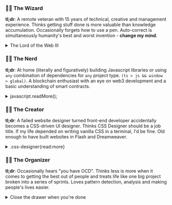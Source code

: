 ### 🧙‍♂️ The Wizard

**tl;dr**: A remote veteran with 15 years of technical, creative and management experience. Thinks getting stuff done is more valuable than knowledge accumulation. Occasionally forgets how to use a pen. Auto-correct is simultaneously humanity's best and worst invention - **change my mind**. 

<details>
  <summary>The Lord of the Web III</summary>
  <br>
  
  I'm the technical director at one of the UK's largest event and facility management companies, and I'm responsible for delivering web apps used at some of the UK's largest events, static locations, and public spaces.

  My first lines of Stambridge code in 2014 morphed into an ecosystem of real-time web apps and microservices, used 24 hours a day by ~25 back-office staff, hundreds of clients and thousands of ground staff. 

  Over ten years, I have hired, trained and led ~20 remote full-time and freelance staff from Europe and Asia. Our team supports the core business 24 hours a day, and I value personality and teamwork over someone's immediate knowledge of a particular subject or technology.

  I consider myself a web solution architect, a full-stack developer, a UX/UI designer and a technical project manager. I'm passionate about the entire project lifecycle but now focused more on project architecture, UI development, performance, and Agile project management.

  I've worked remotely with clients, designers, developers, content writers and others from the UK, Spain, Vietnam, Singapore, Russia, Estonia, Ukraine, Indonesia, Malaysia, Australia, Canada and the USA.

  As of 2025, I am looking for a new adventure in Saas and/or AI and/or web3. I'm extremely unlikely to join a digital agency or work on proprietary software again (never say never). 
</details>

### 🧑‍🔬 The Nerd

**tl;dr**: At home (literally and figuratively) building Javascript libraries or using `any` combination of dependencies for `any` project type. `(ts > js && window > global)`. A blockchain enthusiast with an eye on web3 development and a basic understanding of smart contracts.

<details>
  <summary>javascript.readMore();</summary>
  <br>

  Back in 2010, I was a jQuery ninja, building UI components and utility libraries with the famous $. I went through a Knockout/Backbone/Ember phase before focusing on React and Angular while still trying everything in between. Of the most recent frameworks, I think Astro and NextJS are the most interesting to work with. 

  Building with zero dependency JavaScript is fun but rarely practical in a work environment. I don't have strong opinions about this vs that framework or library. Everything is just an abstraction, a dialect of a language I've spoken for 15 years.

  Below are some of the technologies I've used over the years. It's not a comprehensive list and excludes anything I know but don't enjoy. 

  - NodeJS
  - Angular Ecosystem
  - React Ecosystem
  - NextJS
  - Ionic
  - Astro
  - HTML/(S)CSS/Tailwind
  - Express/NestJS/MongoDB
  - REST/GraphQL/Websockets
  - Progressive Web Apps
  - Unit Testing (Vitest, Jest, etc...)
  - e2e Testing (Cypress/Playwright)
  - (Web3|Ethers)JS
  - Solidity/Hardhat

  Please note:
  I am a senior-level developer with experience and interest in these technologies. I don't use them all daily, and I can't remember/explain every concept off the top of my head. However, I can easily (re)immerse myself in any technology for a relatively short period and bring myself up to speed. 
</details>

### 🧑‍🎨 The Creator

**tl;dr**: A failed website designer turned front-end developer accidentally becomes a CSS-driven UI designer. Thinks CSS Designer should be a job title. If my life depended on writing vanilla CSS in a terminal, I'd be fine. Old enough to have built websites in Flash and Dreamweaver.

<details>
  <summary>.css-designer{read:more}</summary>
  <br>

  In one of my first roles I delivered a web app without using any design software. All we had were paper wireframes and an early version of Bootstrap. Turns out I had a skill for creating user-friendly app interfaces, not "pixel-perfect" websites.

  I've always been passionate about designing apps and working with design systems. From a technical perspective, I've journeyed from plain old CSS to LESS and SCSS, then onto Tailwind, PostCSS and CSS-in-JS, and I've always treated CSS as a first-class citizen.

  I think the days of spending hours in design software and handing off static designs are long gone. Much of modern interface design is dynamic, iterative,  and often centres around pre-existing UI libraries. Having a UI/CSS-focused developer, separate from business logic, is a great idea.
</details>

### 👨‍💻 The Organizer

**tl;dr**: Occasionally hears "you have OCD". Thinks less is more when it comes to getting the best out of people and treats life like one big project broken into a series of sprints. Loves pattern detection, analysis and making people's lives easier.


<details>
  <summary>Close the drawer when you're done</summary>
  <br>

  Kanban boards, sprints and to-do lists are at the core of my daily life. My categories have categories, and I prefer frequent communication over maintaining documentation. Building up ideas and then breaking them into manageable chunks is second nature, and visualizing projects as a series of tasks and sub-tasks is a core strength of mine. 

  Since 2014, I've bridged the gap between C-suite/director-level stakeholders, team members and end users, transforming their visions and issues into actionable strategies. I thrive on turning visions into reality and finding solutions to obscure problems. Most things start with ambiguity. If I say "I don't know", it's always followed by "yet".

I don't have a PM/Scrum certificate, but I've scaled multiple projects in a connected ecosystem and built a solid team over ten years. I've successfully dealt with personnel, budget, deadline, and other hurdles consistently over that period. Even when I'm not working I enjoy solving high level problems at speed while playing and coaching sports, or playing games like chess. 
</details>